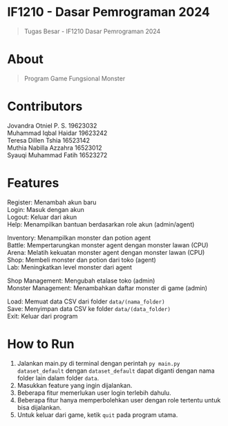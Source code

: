 # IF1210 - Dasar Pemrograman 2024
> Tugas Besar - IF1210 Dasar Pemrograman 2024

# About
> Program Game Fungsional Monster

# Contributors
Jovandra Otniel P. S. 19623032<br />
Muhammad Iqbal Haidar 19623242<br />
Teresa Dillen Tshia 16523142<br />
Muthia Nabilla Azzahra 16523012<br />
Syauqi Muhammad Fatih 16523272

# Features
Register: Menambah akun baru<br />
Login: Masuk dengan akun<br />
Logout: Keluar dari akun<br />
Help: Menampilkan bantuan berdasarkan role akun (admin/agent)<br />

Inventory: Menampilkan monster dan potion agent<br />
Battle: Mempertarungkan monster agent dengan monster lawan (CPU)<br />
Arena: Melatih kekuatan monster agent dengan monster lawan (CPU)<br />
Shop: Membeli monster dan potion dari toko (agent)<br />
Lab: Meningkatkan level monster dari agent<br />

Shop Management: Mengubah etalase toko (admin)<br />
Monster Management: Menambahkan daftar monster di game (admin)<br />

Load: Memuat data CSV dari folder ```data/(nama_folder)```<br />
Save: Menyimpan data CSV ke folder ```data/(data_folder)```<br />
Exit: Keluar dari program

# How to Run
1. Jalankan main.py di terminal dengan perintah ```py main.py dataset_default``` dengan ```dataset_default``` dapat diganti dengan nama folder lain dalam folder ```data```.<br />
2. Masukkan feature yang ingin dijalankan.<br />
3. Beberapa fitur memerlukan user login terlebih dahulu.<br />
4. Beberapa fitur hanya memperbolehkan user dengan role tertentu untuk bisa dijalankan.<br />
5. Untuk keluar dari game, ketik ```quit``` pada program utama.

